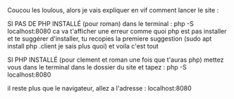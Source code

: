 Coucou les loulous, alors je vais expliquer en vif comment lancer le site :

SI PAS DE PHP INSTALLÉ (pour roman)
    dans le terminal : php -S localhost:8080
    ca va t'afficher une erreur comme quoi php est pas installer et te suggérer d'installer, tu recopies la premiere suggestion (sudo apt install php .client je sais plus quoi)
    et voila c'est tout


SI PHP INSTALLÉ (pour clement et roman une fois que t'auras php)
  mettez vous dans le terminal dans le dossier du site
  et tapez : php -S localhost:8080

  il reste plus que le navigateur, allez a l'adresse : localhost:8080
